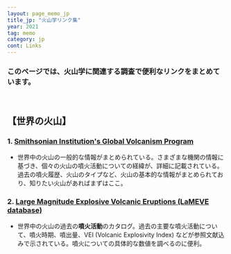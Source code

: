 ```yaml
---
layout: page_memo_jp
title_jp: "火山学リンク集"
year: 2021
tag: memo
category: jp
cont: Links
---
```


### このページでは、火山学に関連する調査で便利なリンクをまとめています。

<br/>

## **【世界の火山】**

### 1. [Smithsonian Institution's Global Volcanism Program](https://volcano.si.edu/index.cfm)
-  世界中の火山の一般的な情報がまとめられている。さまざまな機関の情報に基づき、個々の火山の噴火活動についての経緯が、詳細に記載されている。過去の噴火履歴、火山のタイプなど、火山の基本的な情報がまとめられており、知りたい火山があればまずはここ。

### 2. [Large Magnitude Explosive Volcanic Eruptions (LaMEVE database)](https://www2.bgs.ac.uk/vogripa/view/controller.cfc?method=lameve)
- 世界中の火山の過去の**噴火活動**のカタログ。過去の主要な噴火活動について、噴火時期、噴出量、VEI (Volcanic Explosivity Index) などが参照文献込みで示されている。噴火についての具体的な数値を調べるのに便利。
